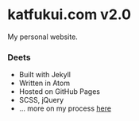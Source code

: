 # katfukui.com v2.0
My personal website.

### Deets
- Built with Jekyll
- Written in Atom
- Hosted on GitHub Pages
- SCSS, jQuery
- ... more on my process [here](https://medium.com/@katfukui/the-design-portfolio-workflow-a94030d0b39e#.rx9p8511y)
